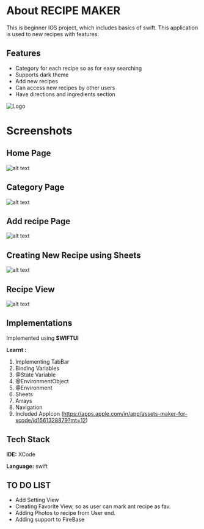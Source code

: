 
# About RECIPE MAKER 
This is beginner IOS project, which includes basics of swift.
This application is used to new recipes with features: 
## Features

- Category for each recipe so as for easy searching 
- Supports dark theme
- Add new recipes 
- Can access new recipes by other users
- Have directions and ingredients section


![Logo](https://github.com/shashwat-code/RecipeMaker/blob/main/recipeMaker/Assets.xcassets/AppIcon.appiconset/1024.png?raw=true)


# Screenshots
##
## Home Page
![alt text](https://github.com/shashwat-code/RecipeMaker/blob/main/Screenshots/Simulator%20Screen%20Shot%20-%20iPhone%2013%20Pro%20-%202022-01-08%20at%2020.52.44.png?raw=true)

## 
## Category Page
![alt text](https://github.com/shashwat-code/RecipeMaker/blob/main/Screenshots/Simulator%20Screen%20Shot%20-%20iPhone%2013%20Pro%20-%202022-01-08%20at%2020.52.58.png?raw=true)

## 
## Add recipe Page
![alt text](https://github.com/shashwat-code/RecipeMaker/blob/main/Screenshots/Simulator%20Screen%20Shot%20-%20iPhone%2013%20Pro%20-%202022-01-08%20at%2020.53.02.png?raw=true)

##
## Creating New Recipe using Sheets
![alt text](https://github.com/shashwat-code/RecipeMaker/blob/main/Screenshots/Simulator%20Screen%20Shot%20-%20iPhone%2013%20Pro%20-%202022-01-08%20at%2020.53.10.png?raw=true)


##
## Recipe View
![alt text](https://github.com/shashwat-code/RecipeMaker/blob/main/Screenshots/Simulator%20Screen%20Shot%20-%20iPhone%2013%20Pro%20-%202022-01-08%20at%2020.53.30.png?raw=true)
## Implementations

Implemented using **SWIFTUI**

**Learnt :**
 1.  Implementing TabBar
 2.  Binding Variables
 3.  @State Variable
 4.  @EnvironmentObject
 5.  @Environment 
 6.  Sheets
 7.  Arrays
 8.  Navigation
 9.  Included AppIcon (https://apps.apple.com/in/app/assets-maker-for-xcode/id1561328879?mt=12)

## Tech Stack

**IDE:** XCode

**Language:** swift




## TO DO LIST

 - Add Setting View
 - Creating Favorite View, so as user can mark ant recipe as fav.
 - Adding Photos to recipe from User end.
 - Adding support to FireBase
